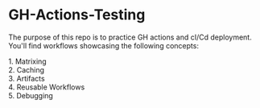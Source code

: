 # GH-Actions-Testing

<p>The purpose of this repo is to practice GH actions and cI/Cd deployment.<br>
You'll find workflows showcasing the following concepts:</p>
1. Matrixing<br>
2. Caching<br>
3. Artifacts<br>
4. Reusable Workflows<br>
5. Debugging<br>
